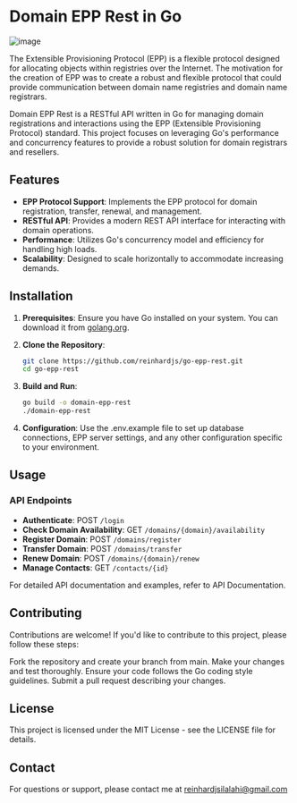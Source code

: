 # Domain EPP Rest in Go

![image](https://github.com/user-attachments/assets/d064b798-2294-4fbe-ae2b-e020ded32260)

The Extensible Provisioning Protocol (EPP) is a flexible protocol designed for allocating objects within registries over the Internet. The motivation for the creation of EPP was to create a robust and flexible protocol that could provide communication between domain name registries and domain name registrars.

Domain EPP Rest is a RESTful API written in Go for managing domain registrations and interactions using the EPP (Extensible Provisioning Protocol) standard. This project focuses on leveraging Go's performance and concurrency features to provide a robust solution for domain registrars and resellers.

## Features

- **EPP Protocol Support**: Implements the EPP protocol for domain registration, transfer, renewal, and management.
- **RESTful API**: Provides a modern REST API interface for interacting with domain operations.
- **Performance**: Utilizes Go's concurrency model and efficiency for handling high loads.
- **Scalability**: Designed to scale horizontally to accommodate increasing demands.

## Installation

1. **Prerequisites**: Ensure you have Go installed on your system. You can download it from [golang.org](https://golang.org/dl/).

2. **Clone the Repository**:
   ```bash
   git clone https://github.com/reinhardjs/go-epp-rest.git
   cd go-epp-rest
   
3. **Build and Run**:
   ```bash
   go build -o domain-epp-rest
   ./domain-epp-rest
   
4. **Configuration**: Use the .env.example file to set up database connections, EPP server settings, and any other configuration specific to your environment.

## Usage
### API Endpoints
- **Authenticate**: POST `/login`
- **Check Domain Availability**: GET `/domains/{domain}/availability`
- **Register Domain**: POST `/domains/register`
- **Transfer Domain**: POST `/domains/transfer`
- **Renew Domain**: POST `/domains/{domain}/renew`
- **Manage Contacts**: GET `/contacts/{id}`

For detailed API documentation and examples, refer to API Documentation.

## Contributing
Contributions are welcome! If you'd like to contribute to this project, please follow these steps:

Fork the repository and create your branch from main.
Make your changes and test thoroughly.
Ensure your code follows the Go coding style guidelines.
Submit a pull request describing your changes.

## License
This project is licensed under the MIT License - see the LICENSE file for details.

## Contact
For questions or support, please contact me at reinhardjsilalahi@gmail.com
